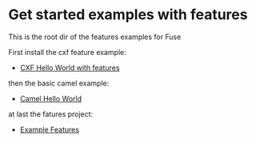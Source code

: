 Get started examples with features
==================================

This is the root dir of the features examples for Fuse

First install the cxf feature example:

* [CXF Hello World with features](cxf-hello-world-features/README.md)

then the basic camel example:

* [Camel Hello World](../basic-examples/README.md)

at last the fatures project:

* [Example Features](features/README.md)





 
